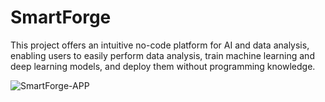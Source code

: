 # SmartForge

This project offers an intuitive no-code platform for AI and data analysis, enabling users to easily perform data analysis, train machine learning and deep learning models, and deploy them without programming knowledge.



![SmartForge-APP](https://github.com/user-attachments/assets/720d2f16-15d8-4d37-a964-c0db98561ccc)

